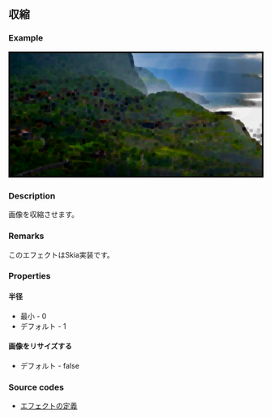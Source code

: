 ## 収縮

### Example

![](https://github.com/b-editor/BEditor/raw/main/docs/example/erode.jpg)

### Description

画像を収縮させます。

### Remarks

このエフェクトはSkia実装です。

### Properties

#### 半径

* 最小 - 0
* デフォルト - 1

#### 画像をリサイズする

* デフォルト - false

### Source codes

* [エフェクトの定義](https://github.com/b-editor/BEditor/blob/main/src/BEditor.Primitive/Effects/PrimitiveImages/Erode.cs)